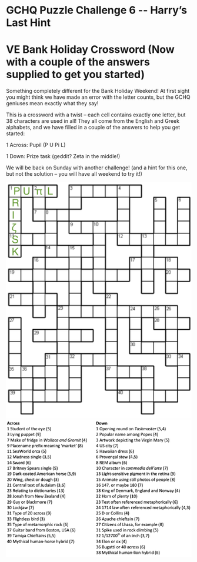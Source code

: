 # GCHQ Puzzle Challenge 6 -- Harry’s Last Hint

# VE Bank Holiday Crossword (Now with a couple of the answers supplied to get you started)

Something completely different for the Bank Holiday Weekend! At first sight you might think we have made an error with the letter counts, but the GCHQ geniuses mean exactly what they say!

This is a crossword with a twist – each cell contains exactly one letter, but 38 characters are used in all! They all come from the English and Greek alphabets, and we have filled in a couple of the answers to help you get started:

1 Across: Pupil (P U Pi L)

1 Down: Prize task (geddit? Zeta in the middle!)

We will be back on Sunday with another challenge! (and a hint for this one, but not the solution – you will have all weekend to try it!)

![](GCHQ-Puzzle-Challenge-6-Partial-Solution--768x979.png)
![](38-letters-crossword-clues.png)
